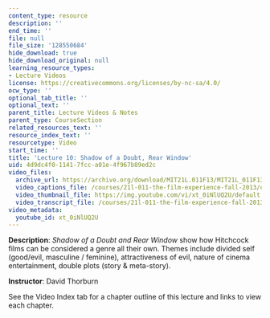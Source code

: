 ```yaml
---
content_type: resource
description: ''
end_time: ''
file: null
file_size: '128550684'
hide_download: true
hide_download_original: null
learning_resource_types:
- Lecture Videos
license: https://creativecommons.org/licenses/by-nc-sa/4.0/
ocw_type: ''
optional_tab_title: ''
optional_text: ''
parent_title: Lecture Videos & Notes
parent_type: CourseSection
related_resources_text: ''
resource_index_text: ''
resourcetype: Video
start_time: ''
title: 'Lecture 10: Shadow of a Doubt, Rear Window'
uid: 4d9dc4f0-1141-7fcc-a01e-4f967b89ed2c
video_files:
  archive_url: https://archive.org/download/MIT21L.011F13/MIT21L_011F13_L10_300k.mp4
  video_captions_file: /courses/21l-011-the-film-experience-fall-2013/c87a04da5b285e83b8ee361e96477aec_xt_0iNlUQ2U.vtt
  video_thumbnail_file: https://img.youtube.com/vi/xt_0iNlUQ2U/default.jpg
  video_transcript_file: /courses/21l-011-the-film-experience-fall-2013/f8f64bce1bafc9017e51dba4005c0382_xt_0iNlUQ2U.pdf
video_metadata:
  youtube_id: xt_0iNlUQ2U
---
```


**Description**: _Shadow of a Doubt and Rear Window_ show how Hitchcock films can be considered a genre all their own. Themes include divided self (good/evil, masculine / feminine), attractiveness of evil, nature of cinema entertainment, double plots (story & meta-story).

**Instructor**: David Thorburn

See the Video Index tab for a chapter outline of this lecture and links to view each chapter.

